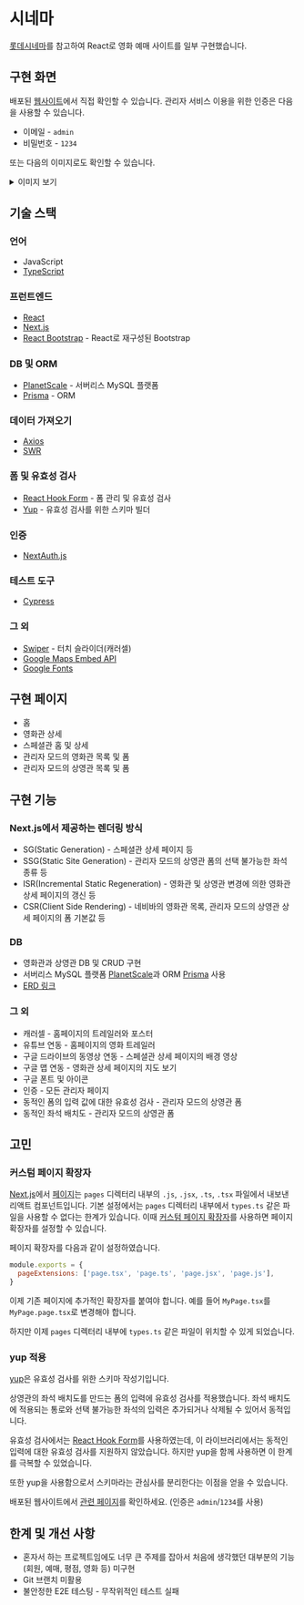 # 시네마

[롯데시네마](https://www.lottecinema.co.kr)를 참고하여 React로 영화 예매 사이트를 일부 구현했습니다.

## 구현 화면

배포된 [웹사이트](cinema-dusky.vercel.app)에서 직접 확인할 수 있습니다. 관리자 서비스 이용을 위한 인증은 다음을 사용할 수 있습니다.

- 이메일 - `admin`
- 비밀번호 - `1234`

또는 다음의 이미지로도 확인할 수 있습니다.

<details>
  <summary>이미지 보기</summary>

  ### 홈

  ![index](https://user-images.githubusercontent.com/95019875/233766410-def5345e-59d4-465d-90d6-002b1113c6df.png)

  ### 관리자 모드의 상영관 상세

  ![admin-screen-detail](https://user-images.githubusercontent.com/95019875/233766485-657faf59-d725-40be-b400-da00dc387b74.png)

</details>

## 기술 스택

### 언어

- JavaScript
- [TypeScript](https://www.typescriptlang.org/)

### 프런트엔드

- [React](https://reactjs.org/)
- [Next.js](https://nextjs.org/)
- [React Bootstrap](https://react-bootstrap.github.io/) - React로 재구성된 Bootstrap

### DB 및 ORM

- [PlanetScale](https://planetscale.com/) - 서버리스 MySQL 플랫폼
- [Prisma](https://www.prisma.io/) - ORM

### 데이터 가져오기

- [Axios](https://axios-http.com/)
- [SWR](https://swr.vercel.app/)

### 폼 및 유효성 검사

- [React Hook Form](https://react-hook-form.com/) - 폼 관리 및 유효성 검사
- [Yup](https://github.com/jquense/yup) - 유효성 검사를 위한 스키마 빌더

### 인증

- [NextAuth.js](https://next-auth.js.org/)

### 테스트 도구

- [Cypress](https://docs.cypress.io/)

### 그 외

- [Swiper](https://swiperjs.com/) - 터치 슬라이더(캐러셀)
- [Google Maps Embed API](https://developers.google.com/maps/documentation/embed/get-started?hl=ko)
- [Google Fonts](https://fonts.google.com/)

## 구현 페이지

- 홈
- 영화관 상세
- 스페셜관 홈 및 상세
- 관리자 모드의 영화관 목록 및 폼
- 관리자 모드의 상영관 목록 및 폼

## 구현 기능

### Next.js에서 제공하는 렌더링 방식

- SG(Static Generation) - 스페셜관 상세 페이지 등
- SSG(Static Site Generation) - 관리자 모드의 상영관 폼의 선택 불가능한 좌석 종류 등
- ISR(Incremental Static Regeneration) - 영화관 및 상영관 변경에 의한 영화관 상세 페이지의 갱신 등
- CSR(Client Side Rendering) - 네비바의 영화관 목록, 관리자 모드의 상영관 상세 페이지의 폼 기본값 등

### DB

- 영화관과 상영관 DB 및 CRUD 구현
- 서버리스 MySQL 플랫폼 [PlanetScale](https://planetscale.com/)과 ORM [Prisma](https://www.prisma.io/) 사용
- [ERD 링크](https://www.erdcloud.com/d/NZpy2yTbB2EDSXqG7)

### 그 외

- 캐러셀 - 홈페이지의 트레일러와 포스터
- 유튜브 연동 - 홈페이지의 영화 트레일러
- 구글 드라이브의 동영상 연동 - 스페셜관 상세 페이지의 배경 영상
- 구글 맵 연동 - 영화관 상세 페이지의 지도 보기
- 구글 폰트 및 아이콘
- 인증 - 모든 관리자 페이지
- 동적인 폼의 입력 값에 대한 유효성 검사 - 관리자 모드의 상영관 폼
- 동적인 좌석 배치도 - 관리자 모드의 상영관 폼

## 고민

### 커스텀 페이지 확장자

[Next.js](https://nextjs.org/)에서 [페이지](https://nextjs.org/docs/basic-features/pages)는 `pages` 디렉터리 내부의 `.js`, `.jsx`, `.ts`, `.tsx` 파일에서 내보낸 리액트 컴포넌트입니다. 기본 설정에서는 `pages` 디렉터리 내부에서 `types.ts` 같은 파일을 사용할 수 없다는 한계가 있습니다. 이때 [커스텀 페이지 확장자](https://nextjs.org/docs/api-reference/next.config.js/custom-page-extensions)를 사용하면 페이지 확장자를 설정할 수 있습니다.

페이지 확장자를 다음과 같이 설정하였습니다.

```js
module.exports = {
  pageExtensions: ['page.tsx', 'page.ts', 'page.jsx', 'page.js'],
}
```

이제 기존 페이지에 추가적인 확장자를 붙여야 합니다. 예를 들어 `MyPage.tsx`를 `MyPage.page.tsx`로 변경해야 합니다.

하지만 이제 `pages` 디렉터리 내부에 `types.ts` 같은 파일이 위치할 수 있게 되었습니다.

### yup 적용

[yup](https://github.com/jquense/yup)은 유효성 검사를 위한 스키마 작성기입니다.

상영관의 좌석 배치도를 만드는 폼의 입력에 유효성 검사를 적용했습니다. 좌석 배치도에 적용되는 통로와 선택 불가능한 좌석의 입력은 추가되거나 삭제될 수 있어서 동적입니다.

유효성 검사에서는 [React Hook Form](https://react-hook-form.com/)를 사용하였는데, 이 라이브러리에서는 동적인 입력에 대한 유효성 검사를 지원하지 않았습니다. 하지만 yup을 함께 사용하면 이 한계를 극복할 수 있었습니다.

또한 yup을 사용함으로서 스키마라는 관심사를 분리한다는 이점을 얻을 수 있습니다.

배포된 웹사이트에서 [관련 페이지](https://cinema-dusky.vercel.app/admin/screens/1/1)를 확인하세요. (인증은 `admin`/`1234`를 사용)

## 한계 및 개선 사항

- 혼자서 하는 프로젝트임에도 너무 큰 주제를 잡아서 처음에 생각했던 대부분의 기능(회원, 예매, 평점, 영화 등) 미구현
- Git 브랜치 미활용
- 불안정한 E2E 테스팅 - 무작위적인 테스트 실패

